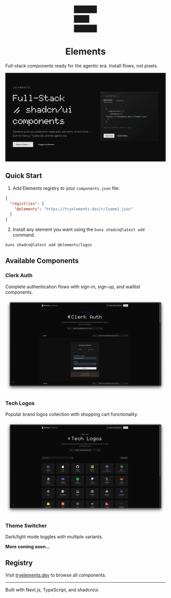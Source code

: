 <p align="center" style="color: inherit;">
  <svg width="74" height="86" viewBox="0 0 37 43" fill="currentColor" xmlns="http://www.w3.org/2000/svg">
    <path d="M0.38324 12.6325V0.632477H12.3832V12.6325H0.38324ZM12.3832 12.6325V0.632477H24.3832V12.6325H12.3832ZM24.3832 12.6325V0.632477H36.3832V12.6325H24.3832ZM0.38324 27.6325V15.6325H12.3832V27.6325H0.38324ZM12.3832 27.6325V15.6325H24.3832V27.6325H12.3832ZM0.38324 42.6325V30.6325H12.3832V42.6325H0.38324ZM12.3832 42.6325V30.6325H24.3832V42.6325H12.3832ZM24.3832 42.6325V30.6325H36.3832V42.6325H24.3832Z"/>
  </svg>
</p>

<h1 align="center">Elements</h1>

Full-stack components ready for the agentic era. Install flows, not pixels.

![Elements Cover](elements-cover.webp)

## Quick Start

1. Add Elements registry to your `components.json` file:
```json
{
  "registries": {
    "@elements": "https://tryelements.dev/r/{name}.json"
  }
}
```

2. Install any element you want using the `bunx shadcn@latest add` command.
```bash
bunx shadcn@latest add @elements/logos
```

## Available Components

### Clerk Auth
Complete authentication flows with sign-in, sign-up, and waitlist components.

![Clerk Elements](clerk-elements.webp)

### Tech Logos
Popular brand logos collection with shopping cart functionality.

![Logos Elements](logos-elements.webp)

### Theme Switcher
Dark/light mode toggles with multiple variants.

**More coming soon...**

## Registry

Visit [tryelements.dev](https://tryelements.dev) to browse all components.

---

Built with Next.js, TypeScript, and shadcn/ui.
